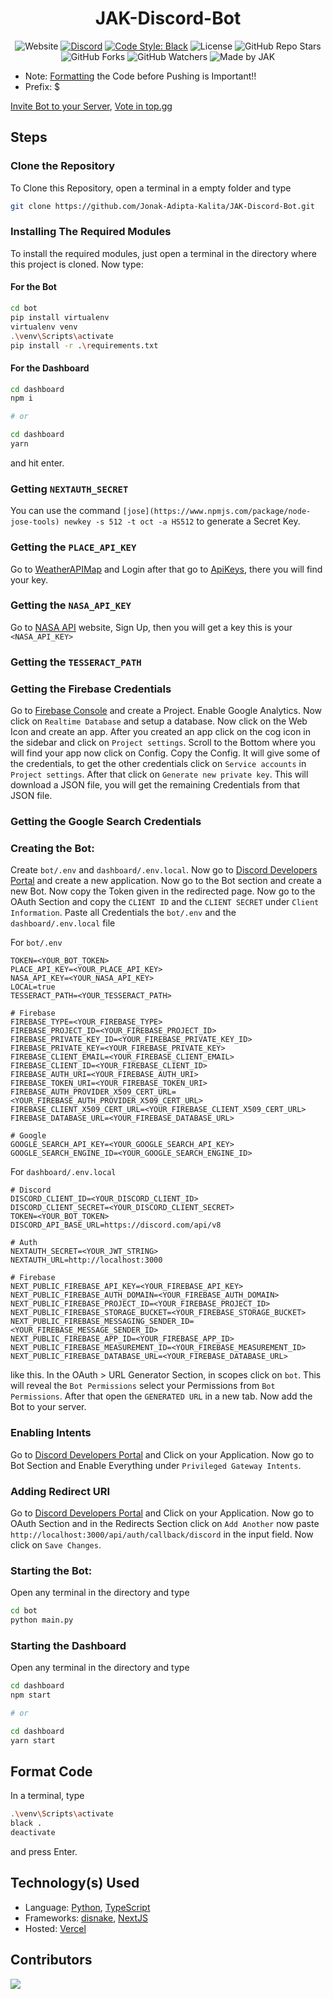 <div align='center'>

# JAK-Discord-Bot

![Website](https://img.shields.io/website?down_color=red&down_message=Offline&style=for-the-badge&up_color=green&up_message=Online&url=https%3A%2F%2Fjak-discord-bot.vercel.app)
[![Discord](https://img.shields.io/discord/752800104112717826?style=for-the-badge)](https://discord.gg/S3UfGkW)
[![Code Style: Black](https://img.shields.io/badge/Code%20Style-Black-000000.svg?style=for-the-badge)](https://github.com/psf/black)
![License](https://img.shields.io/github/license/Jonak-Adipta-Kalita/JAK-Discord-Bot?style=for-the-badge)
![GitHub Repo Stars](https://img.shields.io/github/stars/Jonak-Adipta-Kalita/JAK-Discord-Bot?style=for-the-badge)
![GitHub Forks](https://img.shields.io/github/forks/Jonak-Adipta-Kalita/JAK-Discord-Bot?style=for-the-badge)
![GitHub Watchers](https://img.shields.io/github/watchers/Jonak-Adipta-Kalita/JAK-Discord-Bot?style=for-the-badge)
![Made by JAK](https://img.shields.io/badge/BeastNight%20TV-Made%20by%20JAK-blue?style=for-the-badge)

</div>

-   Note: [Formatting](#format-code) the Code before Pushing is Important!!
-   Prefix: $

[Invite Bot to your Server](https://discord-bot.jonakadiptakalita.tk/),
[Vote in top.gg](https://top.gg/bot/756402881913028689)

## Steps

### Clone the Repository

To Clone this Repository, open a terminal in a empty folder and type

```bash
git clone https://github.com/Jonak-Adipta-Kalita/JAK-Discord-Bot.git
```

### Installing The Required Modules

To install the required modules, just open a terminal in the directory where this project is cloned. Now type:

#### For the Bot

```bash
cd bot
pip install virtualenv
virtualenv venv
.\venv\Scripts\activate
pip install -r .\requirements.txt
```

#### For the Dashboard

```bash
cd dashboard
npm i

# or

cd dashboard
yarn
```

and hit enter.

### Getting `NEXTAUTH_SECRET`

You can use the command `[jose](https://www.npmjs.com/package/node-jose-tools) newkey -s 512 -t oct -a HS512`
to generate a Secret Key.

### Getting the `PLACE_API_KEY`

Go to [WeatherAPIMap](https://openweathermap.org/) and Login after that go to [ApiKeys](https://home.openweathermap.org/api_keys),
there you will find your key.

### Getting the `NASA_API_KEY`

Go to [NASA API](https://api.nasa.gov/#signUp) website, Sign Up, then you will get a key this is your `<NASA_API_KEY>`

### Getting the `TESSERACT_PATH`

### Getting the Firebase Credentials

Go to [Firebase Console](http://console.firebase.google.com/) and create a Project. Enable
Google Analytics. Now click on `Realtime Database` and setup a database. Now click on the Web Icon and create an app.
After you created an app click on the cog icon in the sidebar and click on `Project settings`. Scroll to the Bottom
where you will find your app now click on Config. Copy the Config. It will give some of the credentials,
to get the other credentials click on `Service accounts` in `Project settings`. After that click on
`Generate new private key`. This will download a JSON file, you will get the remaining Credentials from
that JSON file.

### Getting the Google Search Credentials

### Creating the Bot:

Create `bot/.env` and `dashboard/.env.local`. Now go to [Discord Developers Portal](https://discord.com/developers/applications) and create a new application.
Now go to the Bot section and create a new Bot. Now copy the Token given in the redirected page. Now go to the OAuth Section and
copy the `CLIENT ID` and the `CLIENT SECRET` under `Client Information`.
Paste all Credentials the `bot/.env` and the `dashboard/.env.local` file

For `bot/.env`

```env
TOKEN=<YOUR_BOT_TOKEN>
PLACE_API_KEY=<YOUR_PLACE_API_KEY>
NASA_API_KEY=<YOUR_NASA_API_KEY>
LOCAL=true
TESSERACT_PATH=<YOUR_TESSERACT_PATH>

# Firebase
FIREBASE_TYPE=<YOUR_FIREBASE_TYPE>
FIREBASE_PROJECT_ID=<YOUR_FIREBASE_PROJECT_ID>
FIREBASE_PRIVATE_KEY_ID=<YOUR_FIREBASE_PRIVATE_KEY_ID>
FIREBASE_PRIVATE_KEY=<YOUR_FIREBASE_PRIVATE_KEY>
FIREBASE_CLIENT_EMAIL=<YOUR_FIREBASE_CLIENT_EMAIL>
FIREBASE_CLIENT_ID=<YOUR_FIREBASE_CLIENT_ID>
FIREBASE_AUTH_URI=<YOUR_FIREBASE_AUTH_URI>
FIREBASE_TOKEN_URI=<YOUR_FIREBASE_TOKEN_URI>
FIREBASE_AUTH_PROVIDER_X509_CERT_URL=<YOUR_FIREBASE_AUTH_PROVIDER_X509_CERT_URL>
FIREBASE_CLIENT_X509_CERT_URL=<YOUR_FIREBASE_CLIENT_X509_CERT_URL>
FIREBASE_DATABASE_URL=<YOUR_FIREBASE_DATABASE_URL>

# Google
GOOGLE_SEARCH_API_KEY=<YOUR_GOOGLE_SEARCH_API_KEY>
GOOGLE_SEARCH_ENGINE_ID=<YOUR_GOOGLE_SEARCH_ENGINE_ID>
```

For `dashboard/.env.local`

```env
# Discord
DISCORD_CLIENT_ID=<YOUR_DISCORD_CLIENT_ID>
DISCORD_CLIENT_SECRET=<YOUR_DISCORD_CLIENT_SECRET>
TOKEN=<YOUR_BOT_TOKEN>
DISCORD_API_BASE_URL=https://discord.com/api/v8

# Auth
NEXTAUTH_SECRET=<YOUR_JWT_STRING>
NEXTAUTH_URL=http://localhost:3000

# Firebase
NEXT_PUBLIC_FIREBASE_API_KEY=<YOUR_FIREBASE_API_KEY>
NEXT_PUBLIC_FIREBASE_AUTH_DOMAIN=<YOUR_FIREBASE_AUTH_DOMAIN>
NEXT_PUBLIC_FIREBASE_PROJECT_ID=<YOUR_FIREBASE_PROJECT_ID>
NEXT_PUBLIC_FIREBASE_STORAGE_BUCKET=<YOUR_FIREBASE_STORAGE_BUCKET>
NEXT_PUBLIC_FIREBASE_MESSAGING_SENDER_ID=<YOUR_FIREBASE_MESSAGE_SENDER_ID>
NEXT_PUBLIC_FIREBASE_APP_ID=<YOUR_FIREBASE_APP_ID>
NEXT_PUBLIC_FIREBASE_MEASUREMENT_ID=<YOUR_FIREBASE_MEASUREMENT_ID>
NEXT_PUBLIC_FIREBASE_DATABASE_URL=<YOUR_FIREBASE_DATABASE_URL>
```

like this. In the OAuth > URL Generator Section, in scopes click on `bot`. This will reveal the `Bot Permissions` select your
Permissions from `Bot Permissions`. After that open the `GENERATED URL` in a new tab. Now add the Bot to your server.

### Enabling Intents

Go to [Discord Developers Portal](https://discord.com/developers/applications) and Click on your Application. Now go to Bot
Section and Enable Everything under `Privileged Gateway Intents`.

### Adding Redirect URI

Go to [Discord Developers Portal](https://discord.com/developers/applications) and Click on your Application. Now go to OAuth
Section and in the Redirects Section click on `Add Another` now paste `http://localhost:3000/api/auth/callback/discord` in the
input field. Now click on `Save Changes`.

### Starting the Bot:

Open any terminal in the directory and type

```bash
cd bot
python main.py
```

### Starting the Dashboard

Open any terminal in the directory and type

```bash
cd dashboard
npm start

# or

cd dashboard
yarn start
```

## Format Code

In a terminal, type

```bash
.\venv\Scripts\activate
black .
deactivate
```

and press Enter.

## Technology(s) Used

-   Language: [Python](https://python.org/), [TypeScript](https://www.typescriptlang.org/)
-   Frameworks: [disnake](https://docs.disnake.dev/en/stable/), [NextJS](https://nextjs.org/)
-   Hosted: [Vercel](https://vercel.com/)

## Contributors

<a href = "https://github.com/Jonak-Adipta-Kalita/JAK-Discord-Bot/graphs/contributors">
	<img src = "https://contrib.rocks/image?repo=Jonak-Adipta-Kalita/JAK-Discord-Bot"/>
</a>
